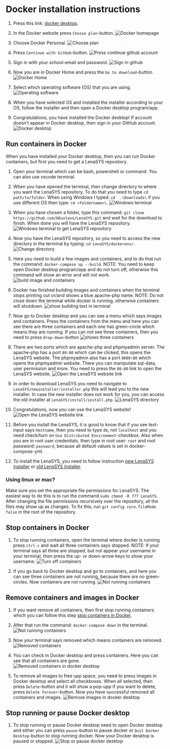 # Docker installation instructions

1. Press this link: [docker desktop](https://www.docker.com/products/docker-desktop/).

2. In the Docker website press `Chosse plan`-button.
![Docker homepage](homepage.png "Docker homepage")

3. Choose Docker Personal.
![Choose plan](choosePlan.png "Choose plan")

4. Press `Continue with GitHub`-button.
![Press continue github account](createAccount.png "continue github account")

5. Sign in with your school-email and password.
![Sign in github](github.png "Sign in github")

6. Now you are in Docker Home and press the `Go to download`-button. 
![Docker Home](docker_home.png "Docker Home")

7. Select which operating software (OS) that you are using.
![Operating software](os.png "Operating software")

8. When you have selected OS and installed the installer according to your OS, follow the installer and then open a Docker desktop program/app.

9. Congratulations, you have installed the Docker desktop! If account doesn't appear in Docker desktop, then sign in your GitHub account.
![Docker desktop](dockerDesktop.png "Docker desktop")

## Run containers in Docker
When you have installed your Docker desktop, then you can run Docker containers, but first you need to get a LenaSYS repository.

1. Open your terminal which can be bash, powershell or command. You can also use vscode terminal. 

2. When you have opened the terminal, then change directory to where you want the LenaSYS repository. To do that you need to type `cd path/to/folder`. When using Windows I typed: `cd  .\Downloads\`  if you use different OS then type: `cd <foldername>\`. 
![Windows terminal](terminal.png "Windows terminal")

3. When you have chosen a folder, type this command: `git clone https://github.com/HGustavs/LenaSYS.git` and wait for the download to finish. When done you will have the LenaSYS repository.
![Windows terminal to get LenaSYS repository](terminal2.png "Windows terminal to get LenaSYS repository")

4. Now you have the LenaSYS repository, so you need to access the new directory in the terminal by typing: `cd LenaSYS/dockerenv/`.
![Change directory](terminal3.png "Change directory")

5. Here you need to build a few images and containers, and to do that run the command: `docker-compose up --build`. NOTE: You need to keep open Docker desktop program/app and do not turn off, otherwise this command will show an error and will not work.
![build image and containers](terminal4.png "build image and containers")

6. Docker has finished building images and containers when the terminal stops printing out or/and shows a blue apache-php name. NOTE: Do not close down the terminal while docker is running, otherwise containers will shutdown.
![show building text in terminal](terminal5.png "show building text in terminal")

7. Now go to Docker desktop and you can see a menu which says images and containers. Press the containers from the menu and here you can see there are three containers and each one has green-circle which means they are running. If you can not see three containers, then you need to press `drop-down`-button
![shows three containers](dockerContainers.png "shows three containers")

8. There are two ports which are apache-php and phpmyadmin server. The apache-php has a port `80:80` which can be clicked, this opens the LenaSYS website. The phpmyadmin also has a port `8080:80` which opens the phpmyadmin website. There you can manipulate sql-data, user permission and more. You need to press the `80:80` link to open the LenaSYS website.
![Open the LenaSYS website link](apacheLink.png "Open the LenaSYS website link")

9. In order to download LenaSYS you need to navigate to `LenaSYS/newinstaller/installer.php` this will lead you to the new installer. In case the new installer does not work for you, you can access the old installer at `LenaSYS/install/install.php`.
![LenaSYS directory](lenasys.png "LenaSYS directory")

10. Congratulations, now you can use the LenaSYS website!
![Open the LenaSYS website link](newlenasysinstaller.png "Open the LenaSYS website link") 

11. Before you install the LenaSYS, it is good to know that if you see text-input says `Hostname`, then you need to type `db`, not `localhost` and you need check/turn on `Use Distributed Environment`-checkbox. Also when you are in root user credentials, then type in root user: `root` and root password: `password`, because all default values is set in docker-compose-yml.

12. To install the LenaSYS, you need to follow instruction [new LenaSYS installer](../../Shared/Documentation/newinstaller/documentation.md/#installer-steps) or [old LenaSYS installer](../../README.md).

### Using linux or mac?
Make sure you set the appropriate file permissions for LenaSYS. The easiest way to do this is to run the command `sudo chmod -R 777 LenaSYS`.
After changing the file permissions recursively over the repository, all the files may show up as changes. To fix this, run `git config core.fileMode false` in the root of the repository.

## Stop containers in Docker

1. To stop running containers, open the terminal where docker is running press `ctrl-c` and wait all three containers says stopped. NOTE: If your terminal says all three are stopped, but not appear your username in your terminal, then press the up- or down-arrow keys to show your username.
![Turn off containers](terminal6.png "Turn off containers") 

2. If you go back to Docker desktop and go to containers, and here you can see three containers are not running, because there are no green-circles. Now containers are not running.
![Not running containers](containersdeactive.png "Not running containers") 

## Remove containers and images in Docker

1. If you want remove all containers, then first stop running containers which you can follow this step [stop containers in Docker](#stop-containers-in-docker).

2. After that run the command: `docker-compose down` in the terminal.
![Not running containers](terminal7.png "Not running containers")

3. Now your terminal says removed which means containers are removed.
![Removed containers](terminal8.png "Removed containers") 

4. You can check in Docker desktop and press containers. Here you can see that all containers are gone.
![Removed containers in docker desktop](dockerContainers2.png "Removed containers in docker desktop")

5. To remove all images to free upp space, you need to press images in Docker desktop and select all checkboxes. When all selected, then press `Delete`-button and it will show a pop-upp if you want to delete, press `Delete forever`-button. Now you have successful removed all containers and images.
![Remove images in docker desktop](dockerimages.png "Remove images in docker desktop")

## Stop running or pause Docker desktop
1. To stop running or pause Docker desktop need to open Docker desktop and either you can press `pause`-button to pause docker or `Quit Docker Desktop`-button to stop running docker. Now your Docker desktop is paused or stopped.
![Stop or pause docker desktop](stopdocker.png "Stop or pause docker desktop")
